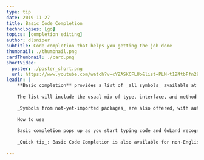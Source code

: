 ```yaml
---
type: tip
date: 2019-11-27
title: Basic Code Completion
technologies: [go]
topics: [completion editing]
author: dlsniper
subtitle: Code completion that helps you getting the job done
thumbnail: ./thumbnail.png
cardThumbnail: ./card.png
shortVideo:
  poster: ./poster_short.png
  url: https://www.youtube.com/watch?v=cYZASKCFLUo&list=PLM-t1Z4tbFfn291KlSOQE_ulCAyzXO3uA
leadin: |
    **Basic completion** provides a list of _all symbols_ available at the current caret position.
    
    The list will include the usual mix of type, interface, and method names, keywords, and also _Live Templates_.
    
    _Symbols from not-yet-imported packages_ are also offered, with autoimport on-the-fly when you select them.
    
    How to use
    
    Basic completion pops up as you start typing code and GoLand recognizes an opportunity to complete something for you, but you can invoke it anytime by pressing _⌃Space_ on macOS or _Ctrl+Space_ on Windows/Linux.
    
    _Quick tip_: Basic Code Completion is also available for non-English symbols.
    
---
```

